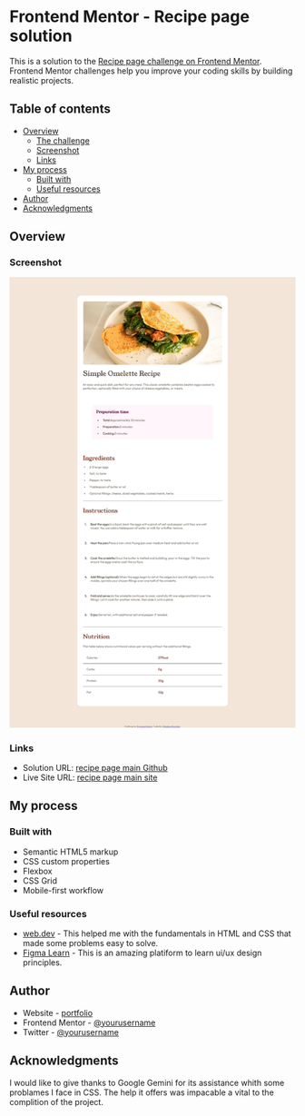 # Frontend Mentor - Recipe page solution

This is a solution to the [Recipe page challenge on Frontend Mentor](https://www.frontendmentor.io/challenges/recipe-page-KiTsR8QQKm). Frontend Mentor challenges help you improve your coding skills by building realistic projects. 

## Table of contents

- [Overview](#overview)
  - [The challenge](#the-challenge)
  - [Screenshot](#screenshot)
  - [Links](#links)
- [My process](#my-process)
  - [Built with](#built-with)
  - [Useful resources](#useful-resources)
- [Author](#author)
- [Acknowledgments](#acknowledgments)

## Overview

### Screenshot

![](./screenshot.jpeg)

### Links

- Solution URL: [recipe page main Github ](https://your-solution-url.com)
- Live Site URL: [recipe page main site](https://your-live-site-url.com)

## My process

### Built with

- Semantic HTML5 markup
- CSS custom properties
- Flexbox
- CSS Grid
- Mobile-first workflow

### Useful resources

- [web.dev](https://www.web.dev) - This helped me with the fundamentals in HTML and CSS that made some problems easy to solve.
- [Figma Learn](https://help.figma.com) - This is an amazing platiform to learn ui/ux design principles.

## Author

- Website - [portfolio](https://www.your-site.com)
- Frontend Mentor - [@yourusername](https://www.frontendmentor.io/profile/Taffy-r)
- Twitter - [@yourusername](https://www.twitter.com/taffy-ruaz)

## Acknowledgments

I would like to give thanks to Google Gemini for its assistance whith some problames I face in CSS. The help it offers was impacable a vital to the complition of the project. 
